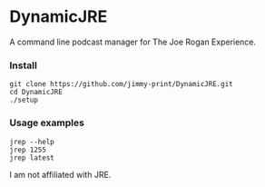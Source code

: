 # DynamicJRE
A command line podcast manager for The Joe Rogan Experience.

### Install
    git clone https://github.com/jimmy-print/DynamicJRE.git
    cd DynamicJRE
    ./setup
### Usage examples
    jrep --help
    jrep 1255
    jrep latest
I am not affiliated with JRE.

